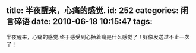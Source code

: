 title: 半夜醒来，心痛的感觉.
id: 252
categories: 闲言碎语
date: 2010-06-18 10:15:47
tags:
---

半夜醒来，心痛的感觉.终于感受到心抽着痛是什么感觉了！好像发送过不止一次了！
